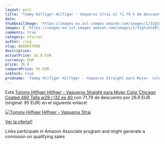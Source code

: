 ```yaml
---
layout: post
title: 'Tommy Hilfiger Hilfiger - Vaqueros Strai al 71.79 % de descuento'
date: 
thumbnailImage: 'https://images-eu.ssl-images-amazon.com/images/I/31gtuS%2BljdL._SL200_.jpg'
images: [ 'https://images-eu.ssl-images-amazon.com/images/I/31gtuS%2BljdL._SL200_.jpg' ]
comments: true
category: ofertas
author: ring
slug: B008R57KR6
description:
actualPrice: 26.8 EUR
currency: EUR
price: 26.8
comparePrice: 95 EUR
inStock: true
prodname: 'Tommy Hilfiger Hilfiger - Vaqueros Straight para Mujer  Color Chicago Coated 460  Talla w29 / l32  es 40 '
---
```


Está [Tommy Hilfiger Hilfiger - Vaqueros Straight para Mujer  Color Chicago Coated 460  Talla w29 / l32  es 40 ](https://www.amazon.es/dp/B008R57KR6/?tag=tolees-21) con 71.79 de descuento por 26.8 EUR (original: 95 EUR) en el siguiente enlace!

[![Tommy Hilfiger Hilfiger - Vaqueros Strai](https://images-eu.ssl-images-amazon.com/images/I/31gtuS%2BljdL._SL200_.jpg)](https://www.amazon.es/dp/B008R57KR6/?tag=tolees-21)

[Ver la oferta!!](https://www.amazon.es/dp/B008R57KR6/?tag=tolees-21)

Links participate in Amazon Associate program and might generate a comission on qualifying sales


